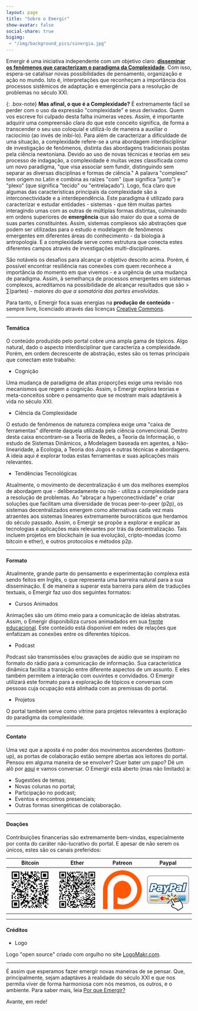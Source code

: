 ```yaml
---
layout: page
title: "Sobre o Emergir"
show-avatar: false
social-share: true
bigimg:
 - "/img/background_pics/sinergia.jpg"
---
```


Emergir é uma iniciativa independente com um objetivo claro: **[disseminar os fenômenos que caracterizam o paradigma da Complexidade](https://emergir.github.io/2017-10-16-Por-que-Emergir/)**. Com isso, espera-se catalisar novas possibilidades de pensamento, organização e ação no mundo. Isto é, interpretações que reconheçam a importância dos processos sistêmicos de adaptação e emergência para a resolução de problemas no século XXI.

{: .box-note}
**Mas afinal, o que é a Complexidade?** É extremamente fácil se perder com o uso da expressão "complexidade" e seus derivados. Quem vos escreve foi culpado desta falha inúmeras vezes. Assim, é importante adquirir uma compreensão clara do que este conceito significa, de forma a transcender o seu uso coloquial e utilizá-lo de maneira a auxiliar o raciocínio (ao invés de inibí-lo). Para além de caracterizar a dificuldade de uma situação, a complexidade refere-se a uma abordagem interdisciplinar de investigação de fenômenos, distinta das abordagens tradicionais postas pela ciência newtoniana. Devido ao uso de novas técnicas e teorias em seu processo de indagação, a complexidade é muitas vezes classificada como um novo paradigma, "que visa associar sem fundir, distinguindo sem separar as diversas disciplinas e formas de ciência." A palavra "complexo" tem origem no Latin e combina as raízes "com" (que significa "junto") e "plexo" (que significa "tecido" ou "entrelaçado"). Logo, fica claro que algumas das características principais da complexidade são a interconectividade e a interdependência. Este paradigma é utilizado para caracterizar e estudar entidades - sistemas - que têm muitas partes interagindo umas com as outras de múltiplas formas distintas, culminando em ordens superiores de **emergência** que são maior do que a soma de suas partes constituintes. Assim, sistemas complexos são abstrações que podem ser utilizadas para o estudo e modelagem de fenômenos emergentes em diferentes áreas do conhecimento - da biologia à antropologia. E a complexidade serve como estrutura que conecta estes diferentes campos através de investigações multi-disciplinares.

São notáveis os desafios para alcançar o objetivo descrito acima. Porém, é possível encontrar resiliência nas conexões com quem reconhece a importância do momento em que vivemos - e a urgência de uma mudança de paradigma. Assim, à semelhança de processos emergentes em sistemas complexos, acreditamos na possibilidade de alcançar resultados que são > ∑(partes) - *maiores do que a somatória das partes envolvidas*.

Para tanto, o Emergir foca suas energias na **produção de conteúdo** - sempre livre, licenciado através das licenças [Creative Commons](https://br.creativecommons.org/).

---

#### Temática

O conteúdo produzido pelo portal cobre uma ampla gama de tópicos. Algo natural, dado o aspecto interdisciplinar que caracteriza a complexidade. Porém, em ordem decrescente de abstração, estes são os temas principais que conectam este trabalho:   

- Cognição

Uma mudança de paradigma de altas proporções exige uma revisão nos mecanismos que regem a cognição. Assim, o Emergir explora teorias e meta-conceitos sobre o pensamento que se mostram mais adaptáveis à vida no século XXI.

- Ciência da Complexidade

O estudo de fenômenos de natureza complexa exige uma "caixa de ferramentas" diferente daquela utilizada pela ciência convencional. Dentro desta caixa encontram-se a Teoria de Redes, a Teoria da Informação, o estudo de Sistemas Dinâmicos, a Modelagem baseada em agentes, a Não-linearidade, a Ecologia, a Teoria dos Jogos e outras técnicas e abordagens. A ideia aqui é explorar todas estas ferramentas e suas aplicações mais relevantes.

- Tendências Tecnológicas

Atualmente, o movimento de decentralização é um dos melhores exemplos de abordagem que - deliberadamente ou não - utiliza a complexidade para a resolução de problemas. Ao "abraçar a hyperconectividade" e criar soluções que facilitam uma diversidade de trocas peer-to-peer (p2p), os sistemas decentralizados emergem como alternativas cada vez mais atraentes aos sistemas lineares extremamente burocráticos que herdamos do século passado. Assim, o Emergir se propõe a explorar e explicar as tecnologias e aplicações mais relevantes por trás da decentralização. Tais incluem projetos em blockchain (e sua evolução), cripto-moedas (como bitcoin e ether), e outros protocolos e métodos p2p.

---

#### Formato

Atualmente, grande parte do pensamento e experimentação complexa está sendo feitos em Inglês, o que representa uma barreira natural para a sua disseminação. E de maneira a superar esta barreira para além de traduções textuais, o Emergir faz uso dos seguintes formatos:

- Cursos Animados

Animações são um ótimo meio para a comunicação de ideias abstratas. Assim, o Emergir disponibiliza cursos animadados em sua [frente educacional](http://emergir.co/cursos/). Este conteúdo está disponível em redes de relações que enfatizam as conexões entre os diferentes tópicos.

- Podcast

Podcast são transmissões e/ou gravações de aúdio que se inspiram no formato do rádio para a comunicação de informação. Sua característica dinâmica facilita a transição entre diferente aspectos de um assunto. E eles também permitem a interação com ouvintes e convidados. O Emergir utilizará este formato para a exploração de tópicos e conversas com pessoas cuja ocupação está alinhada com as premissas do portal.

- Projetos

O portal também serve como vitrine para projetos relevantes à exploração do paradigma da complexidade.

---

#### Contato

Uma vez que a aposta é no poder dos movimentos ascendentes (bottom-up), as portas de colaboração estão sempre abertas aos leitores do portal. Pensou em alguma maneira de se envolver? Quer bater um papo? Dê um alô por <a href="mailto:emergir.co@gmail.com?subject=Oi do Emergir">aqui</a> e vamos conversar. O Emergir está aberto (mas não limitado) a:
  * Sugestões de temas;
  * Novas colunas no portal;
  * Participação no podcast;
  * Eventos e encontros presenciais;
  * Outras formas sinergéticas de colaboração.

---

#### Doações

Contribuições financerias são extremamente bem-vindas, especialmente por conta do caráter não-lucrativo do portal. E apesar de não serem os únicos, estes são os canais preferidos:

| Bitcoin | Ether | Patreon | Paypal |
| :---: | :---: | :---: | :---: |  
| ![Bitcoin](/img/emergir_bitcoin_small.png) | ![Ether](/img/emergir_ether_small.png) | [![Patreon](/img/Patreon.png)](https://www.patreon.com/emergir) | [![Paypal](/img/Paypal.png)](https://www.paypal.me/emergir/) |

---

#### Créditos

- Logo

Logo "open source" criado com orgulho no site [LogoMakr.com](logomakr.com).

---

É assim que esperamos fazer emergir novas maneiras de se pensar. Que, principalmente, sejam adaptáves à realidade do século XXI e que nos permita viver de forma harmoniosa com nós mesmos, os outros, e o ambiente. Para saber mais, leia [Por que Emergir?](https://emergir.github.io/2017-10-16-Por-que-Emergir/)

Avante, em rede!
